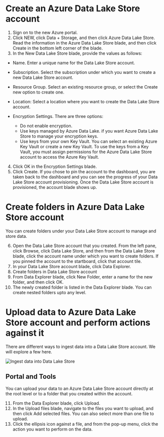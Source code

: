 
# Create an Azure Data Lake Store account
1. Sign on to the new Azure portal.
2. Click NEW, click Data + Storage, and then click Azure Data Lake Store. Read the information in the Azure Data Lake Store blade, and then click Create in the bottom left corner of the blade.
3. In the New Data Lake Store blade, provide the values as follows:

  * Name. Enter a unique name for the Data Lake Store account.
  * Subscription. Select the subscription under which you want to create a new Data Lake Store account.
  * Resource Group. Select an existing resource group, or select the Create new option to create one. 
  * Location: Select a location where you want to create the Data Lake Store account.
  * Encryption Settings. There are three options:

    + Do not enable encryption.
    + Use keys managed by Azure Data Lake. if you want Azure Data Lake Store to manage your encryption keys.
    + Use keys from your own Key Vault. You can select an existing Azure Key Vault or create a new Key Vault. To use the keys from a Key Vault, you must assign permissions for the Azure Data Lake Store account to access the Azure Key Vault. 

4. Click OK in the Encryption Settings blade.
5. Click Create. If you chose to pin the account to the dashboard, you are taken back to the dashboard and you can see the progress of your Data Lake Store account provisioning. Once the Data Lake Store account is provisioned, the account blade shows up.

# Create folders in Azure Data Lake Store account
You can create folders under your Data Lake Store account to manage and store data.

6. Open the Data Lake Store account that you created. From the left pane, click Browse, click Data Lake Store, and then from the Data Lake Store blade, click the account name under which you want to create folders. If you pinned the account to the startboard, click that account tile.
7. In your Data Lake Store account blade, click Data Explorer.
8. Create folders in Data Lake Store account
9. From Data Explorer blade, click New Folder, enter a name for the new folder, and then click OK.
10. The newly created folder is listed in the Data Explorer blade. You can create nested folders upto any level.

# Upload data to Azure Data Lake Store account and perform actions against it
There are different ways to ingest data into a Data Lake Store account. We will explore a few here.

![Ingest data into Data Lake Store](https://docs.microsoft.com/en-us/azure/data-lake-store/media/data-lake-store-data-scenarios/ingest-data.png)

## Portal and Tools
You can upload your data to an Azure Data Lake Store account directly at the root level or to a folder that you created within the account.

11. From the Data Explorer blade, click Upload.
12. In the Upload files blade, navigate to the files you want to upload, and then click Add selected files. You can also select more than one file to upload.
13. Click the ellipsis icon against a file, and from the pop-up menu, click the action you want to perform on the data.


